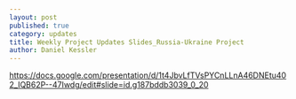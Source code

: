 ```yaml
---
layout: post
published: true
category: updates
title: Weekly Project Updates Slides_Russia-Ukraine Project
author: Daniel Kessler
---
```

https://docs.google.com/presentation/d/1t4JbvLfTVsPYCnLLnA46DNEtu402_IQB62P--47Iwdg/edit#slide=id.g187bddb3039_0_20